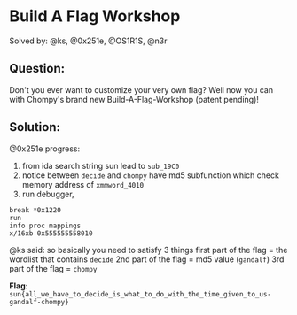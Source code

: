 # Build A Flag Workshop

Solved by: @ks, @0x251e, @OS1R1S, @n3r

## Question:
Don't you ever want to customize your very own flag? Well now you can with Chompy's brand new Build-A-Flag-Workshop (patent pending)!

## Solution:
@0x251e progress:
1. from ida search string sun lead to `sub_19C0`
2. notice between `decide` and `chompy` have md5 subfunction which check memory address of `xmmword_4010`
3. run debugger,
```
break *0x1220
run
info proc mappings
x/16xb 0x555555558010
```

@ks said:
so basically you need to satisfy 3 things
first part of the flag = the wordlist that contains `decide`
2nd part of the flag = md5 value (`gandalf`)
3rd part of the flag = `chompy` 

**Flag:** `sun{all_we_have_to_decide_is_what_to_do_with_the_time_given_to_us-gandalf-chompy}`
